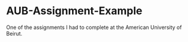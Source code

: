 # AUB-Assignment-Example
One of the assignments I had to complete at the American University of Beirut. 
